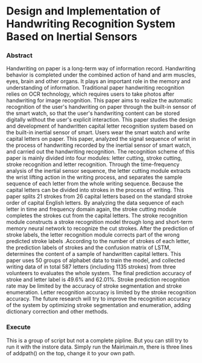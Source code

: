# Design and Implementation of Handwriting Recognition System Based on Inertial Sensors

### Abstract
Handwriting on paper is a long-term way of information record. Handwriting
behavior is completed under the combined action of hand and arm muscles, eyes, brain
and other organs. It plays an important role in the memory and understanding of
information. Traditional paper handwriting recognition relies on OCR technology, which requires users to take photos after handwriting for image recognition. This paper
aims to realize the automatic recognition of the user's handwriting on paper through the
built-in sensor of the smart watch, so that the user's handwriting content can be stored
digitally without the user's explicit interaction. This paper studies the design and development of handwritten capital letter
recognition system based on the built-in inertial sensor of smart. Users wear the smart
watch and write capital letters on paper. This paper, analyzed the signal sequence of
wrist in the process of handwriting recorded by the inertial sensor of smart watch, and
carried out the handwriting recognition. The recognition scheme of this paper is mainly
divided into four modules: letter cutting, stroke cutting, stroke recognition and letter
recognition. Through the time-frequency analysis of the inertial sensor sequence, the letter
cutting module extracts the wrist lifting action in the writing process, and separates the
sample sequence of each letter from the whole writing sequence. Because the capital
letters can be divided into strokes in the process of writing. This paper splits 21 strokes
from 26 capital letters based on the standard stroke order of capital English letters. By
analyzing the data sequence of each letter in time and frequency domain again, the
stroke cutting module completes the strokes cut from the capital letters. The stroke
recognition module constructs a stroke recognition model through long and short-term
memory neural network to recognize the cut strokes. After the prediction of stroke
labels, the letter recognition module corrects part of the wrong predicted stroke
labels .According to the number of strokes of each letter, the prediction labels of
strokes and the confusion matrix of LSTM, determines the content of a sample of
handwritten capital letters. This paper uses 50 groups of alphabet data to train the model, and collected
writing data of in total 587 letters (including 1135 strokes) from three volunteers to
evaluates the whole system. The final prediction accuracy of stroke and letter label is
49.6% and 62.01%. Stroke prediction recognition rate may be limited by the accuracy
of stroke segmentation and stroke enumeration. Letter recognition accuracy is limited
by the stroke recognition accuracy. The future research will try to improve the
recognition accuracy of the system by optimizing stroke segmentation and enumeration, adding dictionary correction and other methods.

### Execute
This is a group of script but not a complete pipline. But you can still try to run it with the instore data.
Simply run the Main\main.m, there is three lines of addpath() on the top, change it to your own path.

